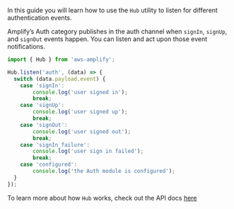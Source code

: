 In this guide you will learn how to use the `Hub` utility to listen for different authentication events.

Amplify’s Auth category publishes in the auth channel when `signIn`, `signUp`, and `signOut` events happen. You can listen and act upon those event notifications.

```js
import { Hub } from 'aws-amplify';

Hub.listen('auth', (data) => {
  switch (data.payload.event) {
    case 'signIn':
        console.log('user signed in');
        break;
    case 'signUp':
        console.log('user signed up');
        break;
    case 'signOut':
        console.log('user signed out');
        break;
    case 'signIn_failure':
        console.log('user sign in failed');
        break;
    case 'configured':
        console.log('the Auth module is configured');
  }
});
```

To learn more about how `Hub` works, check out the API docs [here](~/lib/utilities/hub.md)